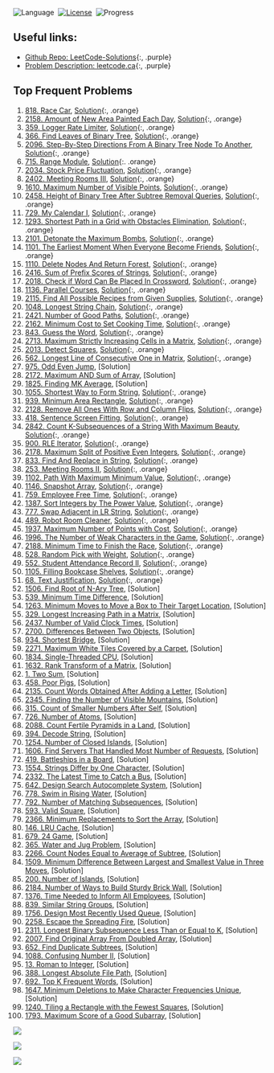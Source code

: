 <style>
a.orange {
    color: orange;
}
a.purple {
    color: magenta;
}
</style>

![Language](https://img.shields.io/badge/language-Python-orange.svg)&nbsp;
[![License](https://img.shields.io/badge/license-MIT-blue.svg)](./LICENSE.md)&nbsp;
![Progress](https://img.shields.io/badge/progress-48%20%2F%20100-ff69b4.svg)&nbsp;

## Useful links:

- [Github Repo: LeetCode-Solutions](https://github.com/kamyu104/LeetCode-Solutions/tree/master){:, .purple}
- [Problem Description: leetcode.ca](https://leetcode.ca/search/){:, .purple}


## Top Frequent Problems
1. [818. Race Car](https://leetcode.com/problems/race-car/), [Solution](./818.%20Race%20Car.py){:, .orange}
2. [2158. Amount of New Area Painted Each Day](https://leetcode.ca/2021-10-27-2158-Amount-of-New-Area-Painted-Each-Day/), [Solution](./2158.%20Amount%20of%20New%20Area%20Painted%20Each%20Day.py){:, .orange}
3. [359. Logger Rate Limiter](https://leetcode.com/discuss/interview-question/340230/google-onsite-implement-logger/), [Solution](./359.%20Logger%20Rate%20Limiter.py){:, .orange}
4. [366. Find Leaves of Binary Tree](https://leetcode.com/problems/find-leaves-of-binary-tree/), [Solution](./366.%20Find%20Leaves%20of%20Binary%20Tree.py){:, .orange}
5. [2096. Step-By-Step Directions From A Binary Tree Node To Another](https://leetcode.com/problems/step-by-step-directions-from-a-binary-tree-node-to-another/), [Solution](./2096.%20Step-By-Step%20Directions%20From%20A%20Binary%20Tree%20Node%20To%20Another.py){:, .orange}
6. [715. Range Module](https://leetcode.com/problems/range-module/), [Solution](./715.%20Range%20Module.py){:. .orange}
7. [2034. Stock Price Fluctuation](https://leetcode.com/problems/stock-price-fluctuation/), [Solution](./2034.%20Stock%20Price%20Fluctuation.py){:, .orange}
8. [2402. Meeting Rooms III](https://leetcode.com/problems/meeting-rooms-iii/), [Solution](./2402.%20Meeting%20Rooms%20III.py){:, .orange}
9. [1610. Maximum Number of Visible Points](https://leetcode.com/problems/maximum-number-of-visible-points/), [Solution](./1610.%20Maximum%20Number%20of%20Visible%20Points.py){:, .orange}
10. [2458. Height of Binary Tree After Subtree Removal Queries](https://leetcode.com/problems/height-of-binary-tree-after-subtree-removal-queries/), [Solution](./2458.%20Height%20of%20Binary%20Tree%20After%20Subtree%20Removal%20Queries.py){:, .orange}
11. [729. My Calendar I](https://leetcode.com/problems/my-calendar-i/), [Solution](./729.%20My%20Calendar%20I.py){:, .orange}
12. [1293. Shortest Path in a Grid with Obstacles Elimination](https://leetcode.com/problems/shortest-path-in-a-grid-with-obstacles-elimination/), [Solution](./1293.%20Shortest%20Path%20in%20a%20Grid%20with%20Obstacles%20Elimination.py){:, .orange}
13. [2101. Detonate the Maximum Bombs](https://leetcode.com/problems/detonate-the-maximum-bombs/), [Solution](./2101.%20Detonate%20the%20Maximum%20Bombs.py){:, .orange}
14. [1101. The Earliest Moment When Everyone Become Friends](https://leetcode.ca/2018-12-05-1101-The-Earliest-Moment-When-Everyone-Become-Friends/), [Solution](./1101.%20The%20Earliest%20Moment%20When%20Everyone%20Become%20Friends.py){:, .orange}
15. [1110. Delete Nodes And Return Forest](https://leetcode.com/problems/delete-nodes-and-return-forest/), [Solution](./1110.%20Delete%20Nodes%20And%20Return%20Forest.py){:, .orange}
16. [2416. Sum of Prefix Scores of Strings](https://leetcode.com/problems/sum-of-prefix-scores-of-strings/), [Solution](./2416.%20Sum%20of%20Prefix%20Scores%20of%20Strings.py){:, .orange}
17. [2018. Check if Word Can Be Placed In Crossword](https://leetcode.com/problems/check-if-word-can-be-placed-in-crossword/), [Solution](./2018.%20Check%20if%20Word%20Can%20Be%20Placed%20In%20Crossword.py){:, .orange}
18. [1136. Parallel Courses](https://leetcode.ca/2019-01-09-1136-Parallel-Courses/), [Solution](./1136.%20Parallel%20Courses.py){:, .orange}
19. [2115. Find All Possible Recipes from Given Supplies](https://leetcode.com/problems/find-all-possible-recipes-from-given-supplies/), [Solution](./2115.%20Find%20All%20Possible%20Recipes%20from%20Given%20Supplies.py){:, .orange}
20. [1048. Longest String Chain](https://leetcode.com/problems/longest-string-chain/), [Solution](./1048.%20Longest%20String%20Chain.py){:, .orange}
21. [2421. Number of Good Paths](https://leetcode.com/problems/number-of-good-paths/), [Solution](./2421.%20Number%20of%20Good%20Paths.py){:, .orange}
22. [2162. Minimum Cost to Set Cooking Time](https://leetcode.com/problems/minimum-cost-to-set-cooking-time/), [Solution](./2162.%20Minimum%20Cost%20to%20Set%20Cooking%20Time.py){:, .orange}
23. [843. Guess the Word](https://leetcode.com/problems/guess-the-word/), [Solution](./843.%20Guess%20the%20Word.py){:, .orange}
24. [2713. Maximum Strictly Increasing Cells in a Matrix](https://leetcode.com/problems/maximum-strictly-increasing-cells-in-a-matrix/), [Solution](./2713.%20Maximum%20Strictly%20Increasing%20Cells%20in%20a%20Matrix.py){:, .orange}
25. [2013. Detect Squares](https://leetcode.com/problems/detect-squares/), [Solution](./2013.%20Detect%20Squares.py){:, .orange}
26. [562. Longest Line of Consecutive One in Matrix](https://leetcode.ca/2017-06-14-562-Longest-Line-of-Consecutive-One-in-Matrix/), [Solution](./562.%20Longest%20Line%20of%20Consecutive%20One%20in%20Matrix.py){:, .orange}
27. [975. Odd Even Jump](https://leetcode.com/problems/odd-even-jump/), [Solution]
28. [2172. Maximum AND Sum of Array](https://leetcode.com/problems/maximum-and-sum-of-array/), [Solution]
29. [1825. Finding MK Average](https://leetcode.com/problems/finding-mk-average/), [Solution]
30. [1055. Shortest Way to Form String](https://leetcode.ca/2018-10-20-1055-Shortest-Way-to-Form-String/), [Solution](./1055.%20Shortest%20Way%20to%20Form%20String.py){:, .orange}
31. [939. Minimum Area Rectangle](https://leetcode.com/problems/minimum-area-rectangle/), [Solution](./939.%20Minimum%20Area%20Rectangle.py){:, .orange}
32. [2128. Remove All Ones With Row and Column Flips](https://leetcode.ca/2021-09-27-2128-Remove-All-Ones-With-Row-and-Column-Flips/), [Solution](./2128.%20Remove%20All%20Ones%20With%20Row%20and%20Column%20Flips.py){:, .orange}
33. [418. Sentence Screen Fitting](https://leetcode.ca/2017-01-21-418-Sentence-Screen-Fitting/), [Solution](./418.%20Sentence%20Screen%20Fitting.py){:, .orange}
34. [2842. Count K-Subsequences of a String With Maximum Beauty](https://leetcode.com/problems/count-k-subsequences-of-a-string-with-maximum-beauty/), [Solution](./2842.%20Count%20K-Subsequences%20of%20a%20String%20With%20Maximum%20Beauty.py){:, .orange}
35. [900. RLE Iterator](https://leetcode.com/problems/rle-iterator/), [Solution](./900.%20RLE%20Iterator.py){:, .orange}
36. [2178. Maximum Split of Positive Even Integers](https://leetcode.com/problems/maximum-split-of-positive-even-integers/), [Solution](./2178.%20Maximum%20Split%20of%20Positive%20Even%20Integers.py){:, .orange}
37. [833. Find And Replace in String](https://leetcode.com/problems/find-and-replace-in-string/), [Solution](./833.%20Find%20And%20Replace%20in%20String.py){:, .orange}
38. [253. Meeting Rooms II](https://leetcode.ca/2016-08-09-253-Meeting-Rooms-II/), [Solution](./253.%20Meeting%20Rooms%20II.py){:, .orange}
39. [1102. Path With Maximum Minimum Value](https://leetcode.ca/2018-12-06-1102-Path-With-Maximum-Minimum-Value/), [Solution](./1102.%20Path%20With%20Maximum%20Minimum%20Value.py){:, .orange}
40. [1146. Snapshot Array](https://leetcode.com/problems/snapshot-array/), [Solution](./1146.%20Snapshot%20Array.py){:, .orange}
41. [759. Employee Free Time](https://leetcode.ca/2017-12-28-759-Employee-Free-Time/), [Solution](./759.%20Employee%20Free%20Time.py){:, .orange}
42. [1387. Sort Integers by The Power Value](https://leetcode.com/problems/sort-integers-by-the-power-value/), [Solution](./1387.%20Sort%20Integers%20by%20The%20Power%20Value.py){:, .orange}
43. [777. Swap Adjacent in LR String](https://leetcode.com/problems/swap-adjacent-in-lr-string/), [Solution](./777.%20Swap%20Adjacent%20in%20LR%20String.py){:, .orange}
44. [489. Robot Room Cleaner](https://leetcode.ca/2017-04-02-489-Robot-Room-Cleaner/), [Solution](./489.%20Robot%20Room%20Cleaner.py){:, .orange}
45. [1937. Maximum Number of Points with Cost](https://leetcode.com/problems/maximum-number-of-points-with-cost/), [Solution](./1937.%20Maximum%20Number%20of%20Points%20with%20Cost.py){:, .orange}
46. [1996. The Number of Weak Characters in the Game](https://leetcode.com/problems/the-number-of-weak-characters-in-the-game/), [Solution](./1996.%20The%20Number%20of%20Weak%20Characters%20in%20the%20Game.py){:, .orange}
47. [2188. Minimum Time to Finish the Race](https://leetcode.com/problems/minimum-time-to-finish-the-race/), [Solution](./2188.%20Minimum%20Time%20to%20Finish%20the%20Race.py){:, .orange}
48. [528. Random Pick with Weight](https://leetcode.com/problems/random-pick-with-weight/), [Solution](./528.%20Random%20Pick%20with%20Weight.py){:, .orange}
49. [552. Student Attendance Record II](https://leetcode.com/problems/student-attendance-record-ii/), [Solution](./552.%20Student%20Attendance%20Record%20II.py){:, .orange}
50. [1105. Filling Bookcase Shelves](https://leetcode.com/problems/filling-bookcase-shelves/), [Solution](./1105.%20Filling%20Bookcase%20Shelves.py){:, .orange}
51. [68. Text Justification](https://leetcode.com/problems/text-justification/), [Solution](./68.%20Text%20Justification.py){:, .orange}
52. [1506. Find Root of N-Ary Tree](https://leetcode.ca/2020-01-14-1506-Find-Root-of-N-Ary-Tree/), [Solution]
53. [539. Minimum Time Difference](https://leetcode.com/problems/minimum-time-difference/), [Solution]
54. [1263. Minimum Moves to Move a Box to Their Target Location](https://leetcode.com/problems/minimum-moves-to-move-a-box-to-their-target-location/), [Solution]
55. [329. Longest Increasing Path in a Matrix](https://leetcode.com/problems/longest-increasing-path-in-a-matrix/), [Solution]
56. [2437. Number of Valid Clock Times](https://leetcode.com/problems/number-of-valid-clock-times/), [Solution]
57. [2700. Differences Between Two Objects](https://leetcode.com/problems/differences-between-two-objects/), [Solution]
58. [934. Shortest Bridge](https://leetcode.com/problems/shortest-bridge/), [Solution]
59. [2271. Maximum White Tiles Covered by a Carpet](https://leetcode.com/problems/maximum-white-tiles-covered-by-a-carpet/), [Solution]
60. [1834. Single-Threaded CPU](https://leetcode.com/problems/single-threaded-cpu/), [Solution]
61. [1632. Rank Transform of a Matrix](https://leetcode.com/problems/rank-transform-of-a-matrix/), [Solution]
62. [1. Two Sum](https://leetcode.com/problems/two-sum/), [Solution]
63. [458. Poor Pigs](https://leetcode.com/problems/poor-pigs/), [Solution]
64. [2135. Count Words Obtained After Adding a Letter](https://leetcode.com/problems/count-words-obtained-after-adding-a-letter/), [Solution]
65. [2345. Finding the Number of Visible Mountains](https://leetcode.com/problems/finding-the-number-of-visible-mountains/), [Solution]
66. [315. Count of Smaller Numbers After Self](https://leetcode.com/problems/count-of-smaller-numbers-after-self/), [Solution]
67. [726. Number of Atoms](https://leetcode.com/problems/number-of-atoms/), [Solution]
68. [2088. Count Fertile Pyramids in a Land](https://leetcode.com/problems/count-fertile-pyramids-in-a-land/), [Solution]
69. [394. Decode String](https://leetcode.com/problems/decode-string/), [Solution]
70. [1254. Number of Closed Islands](https://leetcode.com/problems/number-of-closed-islands/), [Solution]
71. [1606. Find Servers That Handled Most Number of Requests](https://leetcode.com/problems/find-servers-that-handled-most-number-of-requests/), [Solution]
72. [419. Battleships in a Board](https://leetcode.com/problems/battleships-in-a-board/), [Solution]
73. [1554. Strings Differ by One Character](https://leetcode.com/problems/strings-differ-by-one-character/), [Solution]
74. [2332. The Latest Time to Catch a Bus](https://leetcode.com/problems/the-latest-time-to-catch-a-bus/), [Solution]
75. [642. Design Search Autocomplete System](https://leetcode.com/problems/design-search-autocomplete-system/), [Solution]
76. [778. Swim in Rising Water](https://leetcode.com/problems/swim-in-rising-water/), [Solution]
77. [792. Number of Matching Subsequences](https://leetcode.com/problems/number-of-matching-subsequences/), [Solution]
78. [593. Valid Square](https://leetcode.com/problems/valid-square/), [Solution]
79. [2366. Minimum Replacements to Sort the Array](https://leetcode.com/problems/minimum-replacements-to-sort-the-array/), [Solution]
80. [146. LRU Cache](https://leetcode.com/problems/lru-cache/), [Solution]
81. [679. 24 Game](https://leetcode.com/problems/24-game/), [Solution]
82. [365. Water and Jug Problem](https://leetcode.com/problems/water-and-jug-problem/), [Solution]
83. [2266. Count Nodes Equal to Average of Subtree](https://leetcode.com/problems/count-nodes-equal-to-average-of-subtree/), [Solution]
84. [1509. Minimum Difference Between Largest and Smallest Value in Three Moves](https://leetcode.com/problems/minimum-difference-between-largest-and-smallest-value-in-three-moves/), [Solution]
85. [200. Number of Islands](https://leetcode.com/problems/number-of-islands/), [Solution]
86. [2184. Number of Ways to Build Sturdy Brick Wall](https://leetcode.com/problems/number-of-ways-to-build-sturdy-brick-wall/), [Solution]
87. [1376. Time Needed to Inform All Employees](https://leetcode.com/problems/time-needed-to-inform-all-employees/), [Solution]
88. [839. Similar String Groups](https://leetcode.com/problems/similar-string-groups/), [Solution]
89. [1756. Design Most Recently Used Queue](https://leetcode.com/problems/design-most-recently-used-queue/), [Solution]
90. [2258. Escape the Spreading Fire](https://leetcode.com/problems/escape-the-spreading-fire/), [Solution]
91. [2311. Longest Binary Subsequence Less Than or Equal to K](https://leetcode.com/problems/longest-binary-subsequence-less-than-or-equal-to-k/), [Solution]
92. [2007. Find Original Array From Doubled Array](https://leetcode.com/problems/find-original-array-from-doubled-array/), [Solution]
93. [652. Find Duplicate Subtrees](https://leetcode.com/problems/find-duplicate-subtrees/), [Solution]
94. [1088. Confusing Number II](https://leetcode.com/problems/confusing-number-ii/), [Solution]
95. [13. Roman to Integer](https://leetcode.com/problems/roman-to-integer/), [Solution]
96. [388. Longest Absolute File Path](https://leetcode.com/problems/longest-absolute-file-path/), [Solution]
97. [692. Top K Frequent Words](https://leetcode.com/problems/top-k-frequent-words/), [Solution]
98. [1647. Minimum Deletions to Make Character Frequencies Unique](https://leetcode.com/problems/minimum-deletions-to-make-character-frequencies-unique/), [Solution]
99. [1240. Tiling a Rectangle with the Fewest Squares](https://leetcode.com/problems/tiling-a-rectangle-with-the-fewest-squares/), [Solution]
100. [1793. Maximum Score of a Good Subarray](https://leetcode.com/problems/maximum-score-of-a-good-subarray/), [Solution]


![](./frequent_problem1.png)

![](./frequent_problem2.png)

![](./frequent_problem3.png)